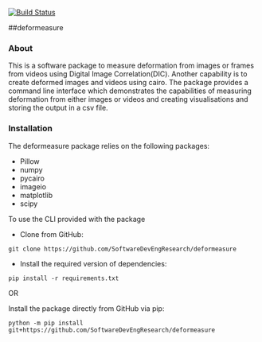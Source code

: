 [![Build Status](https://app.travis-ci.com/SatyamBhawsinghka/deformeasure.svg?branch=main)](https://app.travis-ci.com/SatyamBhawsinghka/deformeasure)


##deformeasure

### About
This is a software package to measure deformation from images or frames from videos using Digital Image Correlation(DIC). 
Another capability is to create deformed images and videos using cairo. 
The package provides a command line interface which demonstrates the capabilities of measuring deformation from either images or videos and creating visualisations and storing the output in a csv file.

### Installation
The deformeasure package relies on the following packages:
- Pillow 
- numpy
- pycairo
- imageio
- matplotlib 
- scipy 

To use the CLI provided with the package
  - Clone from GitHub:
  
  `git clone https://github.com/SoftwareDevEngResearch/deformeasure`
  - Install the required version of dependencies:
  
  `pip install -r requirements.txt`
  
OR

Install the package directly from GitHub via pip:
 
 `python -m pip install git+https://github.com/SoftwareDevEngResearch/deformeasure`

